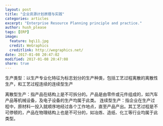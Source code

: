 ```yaml
---
layout: post
title: "企业资源计划原理与实践"
categories: articles
excerpt: "Enterprise Resource Planning principle and practice."
author: hush_please
tags: [ERP]
image:
  feature: bg\11.jpg
  credit: WeGraphics
  creditlink: http://wegraphics.net/
date: 2017-01-08 20:47:02
modified: 2017-01-08 20:47:08
share: true
---
```


生产类型：以生产专业化特征为标志划分的生产种类，包括工艺过程离散的离散性生产，和工艺过程连续的连续型生产

离散型生产：指产品在结构上是不可拆分的。产品是由零件或元件组成的，如汽车产品等机械设备，及电子设备的生产均属于此类。
连续型生产：指企业在生产过程中，原材料一投入就顺序地经过各个工作地点，直至产品产出。其工艺过程是不可停顿的，产品在物理结构上也是不可分的，如冶炼、造纸、化工等行业均属于此类型。
